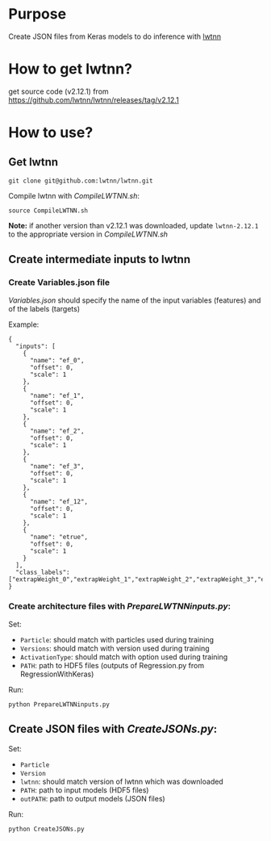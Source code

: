 # Purpose

Create JSON files from Keras models to do inference with [lwtnn](https://github.com/lwtnn/lwtnn)

# How to get lwtnn?

get source code (v2.12.1) from
https://github.com/lwtnn/lwtnn/releases/tag/v2.12.1

# How to use?

## Get lwtnn

```
git clone git@github.com:lwtnn/lwtnn.git
```

Compile lwtnn with *CompileLWTNN.sh*:

```
source CompileLWTNN.sh
```

**Note:** if another version than v2.12.1 was downloaded, update ```lwtnn-2.12.1``` to the appropriate version in *CompileLWTNN.sh*

## Create intermediate inputs to lwtnn

### Create Variables.json file

*Variables.json* should specify the name of the input variables (features) and of the labels (targets)

Example:

```
{
  "inputs": [
    {
      "name": "ef_0",
      "offset": 0,
      "scale": 1
    },
    {
      "name": "ef_1",
      "offset": 0,
      "scale": 1
    },
    {
      "name": "ef_2",
      "offset": 0,
      "scale": 1
    },
    {
      "name": "ef_3",
      "offset": 0,
      "scale": 1
    },
    {
      "name": "ef_12",
      "offset": 0,
      "scale": 1
    },
    {
      "name": "etrue",
      "offset": 0,
      "scale": 1
    }
  ],
  "class_labels": ["extrapWeight_0","extrapWeight_1","extrapWeight_2","extrapWeight_3","extrapWeight_12"]
}
```

### Create architecture files with *PrepareLWTNNinputs.py*:

Set:

- ```Particle```: should match with particles used during training 
- ```Versions```: should match with version used during training
- ```ActivationType```: should match with option used during training
- ```PATH```: path to HDF5 files (outputs of Regression.py from RegressionWithKeras)

Run:

```
python PrepareLWTNNinputs.py
```

## Create JSON files with *CreateJSONs.py*:

Set:

- ```Particle```
- ```Version```
- ```lwtnn```: should match version of lwtnn which was downloaded
- ```PATH```: path to input models (HDF5 files)
- ```outPATH```: path to output models (JSON files)

Run:

```
python CreateJSONs.py
```
